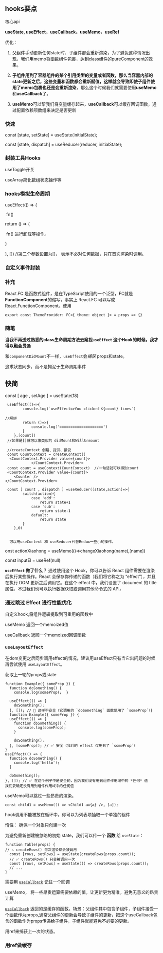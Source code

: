 ## hooks要点

核心api

**useState, useEffect，useCallback，useMemo，useRef**



优化： 

1. 父组件手动更新任何state时，子组件都会重新渲染，为了避免这种情况出现，我们用memo将函数组件包裹，达到class组件的pureComponent的效果。

2. **子组件用到了容器组件的某个引用类型的变量或者函数，那么当容器内部的state更新之后，这些变量和函数都会重新赋值，这样就会导致即使子组件使用了memo包裹也还是会重新渲染**，那么这个时候我们就需要使用**useMemo**和**useCallback**了。
3. **useMemo**可以帮我们将变量缓存起来，**useCallback**可以缓存回调函数，通过配置依赖项数组来决定是否更新



### 快速

const [state, setState] = useState(initialState);

const [state, dispatch] = useReducer(reducer, initialState);



### 封装工具Hooks

useToggle开关

useArray简化数组状态操作等



### hooks模拟生命周期

useEffect(() => {

​	fn()  

return () => {

​	fn()    进行卸载等操作。

}

}, [])   //第二个参数设置为[]， 表示不必对任何数据，只在首次渲染时调用。



### 自定义事件封装





### 补充

React.FC 是函数式组件，是在TypeScript使用的一个泛型，FC就是**FunctionComponent**的缩写，事实上 React.FC 可以写成 React.FunctionComponent。使用

`export const ThemeProvider: FC<{ theme: object }> = props => {}`



### 随笔

**当我不再透过熟悉的class生命周期方法去窥视`useEffect` 这个Hook的时候，我才得以融会贯通**

和`componentDidMount`不一样，`useEffect`会*捕获* props和state。

追求状态同步，而不是拘泥于生命周期事件



## 快简

const [ age , setAge ] = useState(18)

```
 useEffect(()=>{
        console.log(`useEffect=>You clicked ${count} times`)

//解绑
        return ()=>{
            console.log('====================')
        }
    },[count])
 //如果是[]就可以像类似的 didMount和WillUnmount
 
 //createContext 创建、提供、接受
 const CountContext = createContext()
  <CountContext.Provider value={count}>
            </CountContext.Provider>
 const count = useContext(CountContext)  //一句话就可以得到count
 <CountContext.Provider value={count}>
    <Counter />
</CountContext.Provider>

 const [ count , dispatch ] =useReducer((state,action)=>{
        switch(action){
            case 'add':
                return state+1
            case 'sub':
                return state-1
            default:
                return state
        }
    },0)
  
  
  可以用useContext 和 useReducer代替Redux一些小的操作。

```

onst actionXiaohong = useMemo(()=>changeXiaohong(name),[name]) 

const inputEl = useRef(null)

**`useEffect` 做了什么？** 通过使用这个 Hook，你可以告诉 React 组件需要在渲染后执行某些操作。React 会保存你传递的函数（我们将它称之为 “effect”），并且在执行 DOM 更新之后调用它。在这个 effect 中，我们设置了 document 的 title 属性，不过我们也可以执行数据获取或调用其他命令式的 API。

### 通过跳过 Effect 进行性能优化



自定义hook,将组件逻辑提取到可重用的函数中





useMemo    返回一个memoized值

useCallback 返回一个memoized回调函数



### `useLayoutEffect` 

在dom变更之后同步调用effect的情况，建议用useEffect只有当它出问题的时候再尝试使用 `useLayoutEffect`。

获取上一轮的props或state





```
function Example({ someProp }) {
  function doSomething() {
    console.log(someProp);  }

  useEffect(() => {
    doSomething();
  }, []); // 🔴 这样不安全（它调用的 `doSomething` 函数使用了 `someProp`）}
  function Example({ someProp }) {
  useEffect(() => {
    function doSomething() {
      console.log(someProp);
    }

    doSomething();
  }, [someProp]); // ✅ 安全（我们的 effect 仅用到了 `someProp`）
}
useEffect(() => {
  function doSomething() {
    console.log('hello');
  }

  doSomething();
}, []); // ✅ 在这个例子中是安全的，因为我们没有用到组件作用域中的 *任何* 值
我们要确定没有用到组件作用域中的任何值
```

useMemo可以跳过一些昂贵的渲染。

```
const child1 = useMemo(() => <Child1 a={a} />, [a]);
```

hook调用不能被放在循环中，你可以为列表项抽取一个单独的组件



惰性： 确保一个对象只创建一次

为避免重新创建被忽略的初始 state，我们可以传一个 **函数** 给 `useState`：

```
function Table(props) {
// ⚠️ createRows() 每次渲染都会被调用
  const [rows, setRows] = useState(createRows(props.count));
  // ✅ createRows() 只会被调用一次
  const [rows, setRows] = useState(() => createRows(props.count));
  // ...
}
```

需要用 [`useCallback`](https://react.docschina.org/docs/hooks-reference.html#usecallback) 记住一个回调

useMemo， 将一些昂贵运算需要依赖的值，让更新更为精准，避免无意义的昂贵计算

[`useCallback`](https://react.docschina.org/docs/hooks-reference.html#usecallback) 返回的是缓存的函数。场景：父组件其中包含子组件，子组件接受一个函数作为props,通常父组件的更新会导致子组件的更新，把这个useCallback包含的函数作为props传递给子组件，子组件就能避免不必要的更新。



用ref来捕获上一次的状态。



###  用ref做缓存